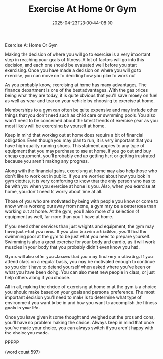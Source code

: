 ﻿---
title: "Exercise At Home Or Gym"
date: 2025-04-23T23:00:44-08:00
description: "Exercise Tips for Web Success"
featured_image: "/images/Exercise.jpg"
tags: ["Exercise"]
---

Exercise At Home Or Gym

Making the decision of where you will go to exercise
is a very important step in reaching your goals of
fitness.  A lot of factors will go into this 
decision, and each one should be evaluated well
before you start exercising.  Once you have made 
a decision on where you will go to exercise, you
can move on to deciding how you plan to work out.

As you probably know, exercising at home has many
advantages.  The finance department is one of the
best advantages.  With the gas prices being what
they are today, it is quite obvious that you'll
save money on fuel as well as wear and tear on
your vehicle by choosing to exercise at home.

Memberships to a gym can often be quite expensive
and may include other things that you don't need
such as child care or swimming pools.  You also
won't need to be concerned about the latest 
trends of exercise gear as you most likely will
be exercising by yourself at home.

Keep in mind that working out at home does 
require a bit of financial obligation.  Even 
though you may plan to run, it is very important
that you have high quality running shoes.  This
statment applies to any type of equipment that 
you may purchase to use at home.  If you go
out and buy cheap equipment, you'll probably
end up getting hurt or getting frustrated because
you aren't making any progress.

Along with the financial gains, exercising at 
home may also help those who don't like to work
out in public.  If you are worried about how you
look in gym clothes, it is very comforting to
know that the only person who has to be with you
when you exercise at home is you.  Also, when
you exercise at home, you don't need to worry
about time at all.

Those of you who are motivated by being with
people you know or come to know while working
out away from home, a gym may be a better idea
than working out at home.  At the gym, you'll 
also more of a selection of equipment as well,
far more than you'll have at home.

If you need other services than just weights and
equipment, the gym may have just what you need.
If you plan to swim a triathlon, you'll find the
swimming pool at the gym to be just what you need
to prepare yourself.  Swimming is also a great 
exercise for your body and cardio, as it will work
muscles in your body that you probably didn't
even know you had.

Gyms will also offer you classes that you may find
very motivating.  If you attend class on a regular
basis, you may be motivated enough to continue
so you don't have to defend yourself when asked
where you've been or what you have been doing.
You can also meet new people in class, or just
help others along if you choose.

All in all, making the choice of exercising at 
home or at the gym is a choice you should make
based on your goals and personal preference.  The
most important decision you'll need to make is
to determine what type of environment you want
to be in and how you want to accomplish the
fitness goals in your life.

Once you have given it some thought and weighed
out the pros and cons, you'll have no problem
making the choice.  Always keep in mind that
once you've made your choice, you can always switch
if you aren't happy with the choice you made.

PPPPP

(word count 597)
